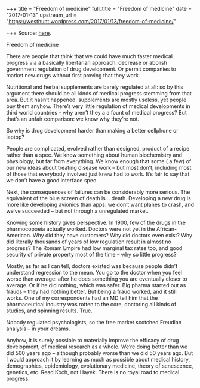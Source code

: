 +++
title = "Freedom of medicine"
full_title = "Freedom of medicine"
date = "2017-01-13"
upstream_url = "https://westhunt.wordpress.com/2017/01/13/freedom-of-medicine/"

+++
Source: [here](https://westhunt.wordpress.com/2017/01/13/freedom-of-medicine/).

Freedom of medicine

There are people that think that we could have much faster medical
progress via a basically libertarian approach: decrease or abolish
government regulation of drug development. Or permit companies to market
new drugs without first proving that they work.

Nutritional and herbal supplements are barely regulated at all: so by
this argument there should be all kinds of medical progress stemming
from that area. But it hasn’t happened. supplements are mostly useless,
yet people buy them anyhow. There’s very little regulation of medical
developments in third world countries – why aren’t they a a fount of
medical progress? But that’s an unfair comparison: we know why they’re
not.

So why is drug development harder than making a better cellphone or
laptop?

People are complicated, evolved rather than designed, product of a
recipe rather than a spec. We know something about human biochemistry
and physiology, but far from everything. We know enough that some ( a
few) of our new ideas about treating disease work – but most don’t,
including most of those that everybody involved just knew had to work.
It’s fair to say that we don’t have a good interface spec.

Next, the consequences of failures can be considerably more serious. The
equivalent of the blue screen of death is .. death. Developing a new
drug is more like developing avionics than apps: we don’t want planes to
crash, and we’ve succeeded – but not through a unregulated market.

Knowing some history gives perspective. In 1900, few of the drugs in the
pharmocopoeia actually worked. Doctors were not yet in the
African-American. Why did they have customers? Why did doctors even
exist? Why did literally thousands of years of low regulation result in
almost no progress? The Romam Empire had low marginal tax rates too, and
good security of private property most of the time – why so little
progress?

Mostly, as far as I can tell, doctors existed was because people didn’t
understand regression to the mean. You go to the doctor when you feel
worse than average: after he does something you are eventually closer to
average. Or if he did nothing, which was safer. Big pharma started out
as frauds – they had nothing better. But being a fraud worked, and it
still works. One of my correspondents had an MD tell him that the
pharmaceutical industry was rotten to the core, doctoring all kinds of
studies, and spinning results. True.

Nobody regulated psychologists, so the free market scotched Freudian
analysis – in your dreams.

Anyhow, it is surely possible to materially improve the efficacy of drug
development, of medical research as a whole. We’re doing better than we
did 500 years ago – although probably worse than we did 50 years ago.
But I would approach it by learning as much as possible about medical
history, demographics, epidemiology, evolutionary medicine, theory of
senescence, genetics, etc. Read Koch, not Hayek. There is no royal road
to medical progress.

